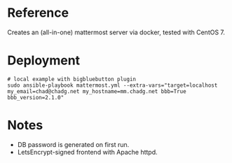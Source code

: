 # Reference
Creates an (all-in-one) mattermost server via docker, tested with CentOS 7.

# Deployment
```
# local example with bigbluebutton plugin 
sudo ansible-playbook mattermost.yml --extra-vars="target=localhost my_email=chad@chadg.net my_hostname=mm.chadg.net bbb=True bbb_version=2.1.0"
```

# Notes
- DB password is generated on first run.
- LetsEncrypt-signed frontend with Apache httpd.
